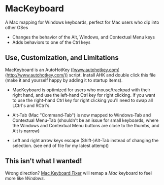# MacKeyboard

A Mac mapping for Windows keyboards, perfect for Mac users who dip into other OSes

- Changes the behavior of the Alt, Windows, and Contextual Menu keys
- Adds behaviors to one of the Ctrl keys

## Use, Customization, and Limitations

MacKeyboard is an AutoHotKey ([www.autohotkey.com](http://www.autohotkey.com/)) script. Install AHK and
double click this file (make it and yourself happy by adding it to startup items).

- MacKeyboard is optimized for users who mouse/trackpad with their right hand, and use the left-hand Ctrl key
for right clicking. If you want to use the right-hand Ctrl key for right clicking
you'll need to swap all LCtrl's and RCtrl's.

- Alt-Tab (Mac "Command-Tab") is now mapped to Windows-Tab and Contextual Menu-Tab
  (shouldn't be an issue for small keyboards, where the Windows and Contextual Menu
  buttons are close to the thumbs, and Alt is narrow)
- Left and right arrow keys escape (Shift-)Alt-Tab instead of changing the selection.
  (see end of file for my latest attempt)

## This isn't what I wanted!

Wrong direction? [Mac Keyboard Fixer](https://github.com/richard4339/Mac-Keyboard-Fixer)
will remap a *Mac* keyboard to feel more like *Windows*.